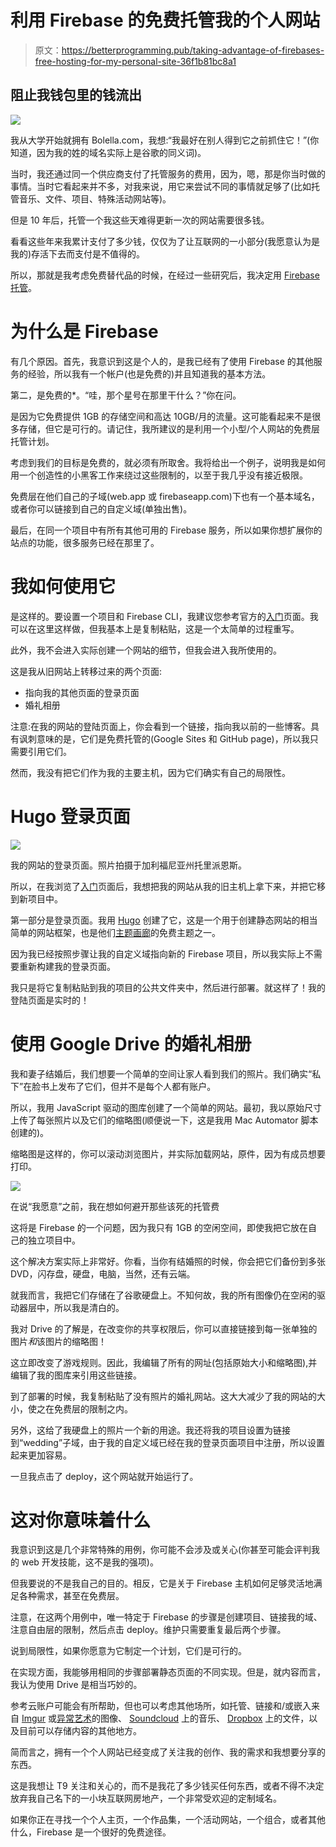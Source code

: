 # 利用 Firebase 的免费托管我的个人网站

> 原文：<https://betterprogramming.pub/taking-advantage-of-firebases-free-hosting-for-my-personal-site-36f1b81bc8a1>

## 阻止我钱包里的钱流出

![](img/f1800c4b85736557d5916bc6445d656e.png)

我从大学开始就拥有 Bolella.com，我想:“我最好在别人得到它之前抓住它！”(你知道，因为我的姓的域名实际上是谷歌的同义词)。

当时，我还通过同一个供应商支付了托管服务的费用，因为，嗯，那是你当时做的事情。当时它看起来并不多，对我来说，用它来尝试不同的事情就足够了(比如托管音乐、文件、项目、特殊活动网站等)。

但是 10 年后，托管一个我这些天难得更新一次的网站需要很多钱。

看看这些年来我累计支付了多少钱，仅仅为了让互联网的一小部分(我愿意认为是我的)存活下去而支付是不值得的。

所以，那就是我考虑免费替代品的时候，在经过一些研究后，我决定用 [Firebase 托管](https://firebase.google.com/docs/hosting)。

# 为什么是 Firebase

有几个原因。首先，我意识到这是个人的，是我已经有了使用 Firebase 的其他服务的经验，所以我有一个帐户(也是免费的)并且知道我的基本方法。

第二，是免费的*。“哇，那个星号在那里干什么？”你在问。

是因为它免费提供 1GB 的存储空间和高达 10GB/月的流量。这可能看起来不是很多存储，但它是可行的。请记住，我所建议的是利用一个小型/个人网站的免费层托管计划。

考虑到我们的目标是免费的，就必须有所取舍。我将给出一个例子，说明我是如何用一个创造性的小黑客工作来绕过这些限制的，以至于我几乎没有接近极限。

免费层在他们自己的子域(web.app 或 firebaseapp.com)下也有一个基本域名，或者你可以链接到自己的自定义域(单独出售)。

最后，在同一个项目中有所有其他可用的 Firebase 服务，所以如果你想扩展你的站点的功能，很多服务已经在那里了。

# 我如何使用它

是这样的。要设置一个项目和 Firebase CLI，我建议您参考官方的[入门](https://firebase.google.com/docs/hosting/quickstart)页面。我可以在这里这样做，但我基本上是复制粘贴，这是一个太简单的过程重写。

此外，我不会进入实际创建一个网站的细节，但我会进入我所使用的。

这是我从旧网站上转移过来的两个页面:

*   指向我的其他页面的登录页面
*   婚礼相册

注意:在我的网站的登陆页面上，你会看到一个链接，指向我以前的一些博客。具有讽刺意味的是，它们是免费托管的(Google Sites 和 GitHub page)，所以我只需要引用它们。

然而，我没有把它们作为我的主要主机，因为它们确实有自己的局限性。

# Hugo 登录页面

![](img/d305e82e5b101f547b6e784c95d300d1.png)

我的网站的登录页面。照片拍摄于加利福尼亚州托里派恩斯。

所以，在我浏览了[入门](http://plagiarizing)页面后，我想把我的网站从我的旧主机上拿下来，并把它移到新项目中。

第一部分是登录页面。我用 [Hugo](https://gohugo.io/) 创建了它，这是一个用于创建静态网站的相当简单的网站框架，也是他们[主题画廊](https://themes.gohugo.io/)的免费主题之一。

因为我已经按照步骤让我的自定义域指向新的 Firebase 项目，所以我实际上不需要重新构建我的登录页面。

我只是将它复制粘贴到我的项目的公共文件夹中，然后进行部署。就这样了！我的登陆页面是实时的！

# 使用 Google Drive 的婚礼相册

我和妻子结婚后，我们想要一个简单的空间让家人看到我们的照片。我们确实“私下”在脸书上发布了它们，但并不是每个人都有账户。

所以，我用 JavaScript 驱动的图库创建了一个简单的网站。最初，我以原始尺寸上传了每张照片以及它们的缩略图(顺便说一下，这是我用 Mac Automator 脚本创建的)。

缩略图是这样的，你可以滚动浏览图片，并实际加载网站，原件，因为有成员想要打印。

![](img/aa411979e326a002000cb0c546dd6bb3.png)

在说“我愿意”之前，我在想如何避开那些该死的托管费

这将是 Firebase 的一个问题，因为我只有 1GB 的空闲空间，即使我把它放在自己的独立项目中。

这个解决方案实际上非常好。你看，当你有结婚照的时候，你会把它们备份到多张 DVD，闪存盘，硬盘，电脑，当然，还有云端。

就我而言，我把它们存储在了谷歌硬盘上。不知何故，我的所有图像仍在空闲的驱动器层中，所以我是清白的。

我对 Drive 的了解是，在改变你的共享权限后，你可以直接链接到每一张单独的图片*和*该图片的缩略图！

这立即改变了游戏规则。因此，我编辑了所有的网址(包括原始大小和缩略图),并编辑了我的图库来引用这些链接。

到了部署的时候，我复制粘贴了没有照片的婚礼网站。这大大减少了我的网站的大小，使之在免费层的限制之内。

另外，这给了我硬盘上的照片一个新的用途。我还将我的项目设置为链接到“wedding”子域，由于我的自定义域已经在我的登录页面项目中注册，所以设置起来更加容易。

一旦我点击了 deploy，这个网站就开始运行了。

# 这对你意味着什么

我意识到这是几个非常特殊的用例，你可能不会涉及或关心(你甚至可能会评判我的 web 开发技能，这不是我的强项)。

但我要说的不是我自己的目的。相反，它是关于 Firebase 主机如何足够灵活地满足各种需求，甚至在免费层。

注意，在这两个用例中，唯一特定于 Firebase 的步骤是创建项目、链接我的域、注意自由层的限制，然后点击 deploy。维护只需要重复最后两个步骤。

说到局限性，如果你愿意为它制定一个计划，它们是可行的。

在实现方面，我能够用相同的步骤部署静态页面的不同实现。但是，就内容而言，我认为使用 Drive 是相当巧妙的。

参考云账户可能会有所帮助，但也可以考虑其他场所，如托管、链接和/或嵌入来自 [Imgur](https://imgur.com/) 或[异常艺术](https://www.deviantart.com/)的图像、 [Soundcloud](https://soundcloud.com/) 上的音乐、 [Dropbox](https://www.dropbox.com) 上的文件，以及目前可以存储内容的其他地方。

简而言之，拥有一个个人网站已经变成了关注我的创作、我的需求和我想要分享的东西。

这是我想让 T9 关注和关心的，而不是我花了多少钱买任何东西，或者不得不决定放弃我自己名下的一小块互联网房地产，一个非常受欢迎的定制域名。

如果你正在寻找一个个人主页，一个作品集，一个活动网站，一个组合，或者其他什么，Firebase 是一个很好的免费途径。